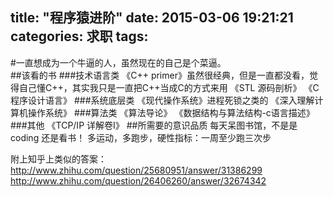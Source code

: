 title: "程序猿进阶"
date: 2015-03-06 19:21:21
categories: 求职
tags:
---
 #一直想成为一个牛逼的人，虽然现在的自己是个菜逼。  
 ##该看的书
 ###技术语言类
 《C++ primer》虽然很经典，但是一直都没看，觉得自己懂C++，其实我只是一直把C++当成C的方式来用
 《STL 源码剖析》
 《C程序设计语言》
 ###系统底层类
 《现代操作系统》进程死锁之类的
 《深入理解计算机操作系统》
 ###算法类 
 《算法导论》
 《数据结构与算法结构-c语言描述》
 ###其他
 《TCP/IP 详解卷I》
 ##所需要的意识品质
 每天呆图书馆，不是是coding 还是看书！
 多运动，多跑步，硬性指标：一周至少跑三次步

附上知乎上类似的答案：
 http://www.zhihu.com/question/25680951/answer/31386299
 http://www.zhihu.com/question/26406260/answer/32674342
